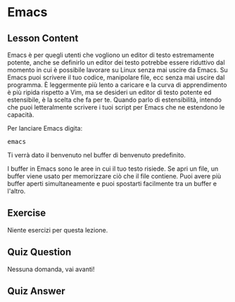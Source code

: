 # Emacs

## Lesson Content

Emacs è per quegli utenti che vogliono un editor di testo estremamente potente, anche se definirlo un editor dei testo potrebbe essere riduttivo dal momento in cui è possibile lavorare su Linux senza mai uscire da Emacs. Su Emacs puoi scrivere il tuo codice, manipolare file, ecc senza mai uscire dal programma. È leggermente più lento a caricare e la curva di apprendimento è più ripida rispetto a Vim, ma se desideri un editor di testo potente ed estensibile, è la scelta che fa per te. Quando parlo di estensibilità, intendo che puoi letteralmente scrivere i tuoi script per Emacs che ne estendono le capacità.

Per lanciare Emacs digita:

<pre>emacs</pre>

Ti verrà dato il benvenuto nel buffer di benvenuto predefinito.

I buffer in Emacs sono le aree in cui il tuo testo risiede. Se apri un file, un buffer viene usato per memorizzare ciò che il file contiene. Puoi avere più buffer aperti simultaneamente e puoi spostarti facilmente tra un buffer e l'altro.

## Exercise

Niente esercizi per questa lezione.

## Quiz Question

Nessuna domanda, vai avanti!

## Quiz Answer
